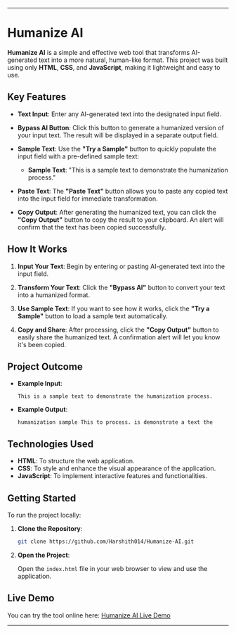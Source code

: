 
---

# Humanize AI

**Humanize AI** is a simple and effective web tool that transforms AI-generated text into a more natural, human-like format. This project was built using only **HTML**, **CSS**, and **JavaScript**, making it lightweight and easy to use.

## Key Features

- **Text Input**: Enter any AI-generated text into the designated input field.
  
- **Bypass AI Button**: Click this button to generate a humanized version of your input text. The result will be displayed in a separate output field.

- **Sample Text**: Use the **"Try a Sample"** button to quickly populate the input field with a pre-defined sample text:
  - **Sample Text**: "This is a sample text to demonstrate the humanization process."

- **Paste Text**: The **"Paste Text"** button allows you to paste any copied text into the input field for immediate transformation.

- **Copy Output**: After generating the humanized text, you can click the **"Copy Output"** button to copy the result to your clipboard. An alert will confirm that the text has been copied successfully.

## How It Works

1. **Input Your Text**: Begin by entering or pasting AI-generated text into the input field.
  
2. **Transform Your Text**: Click the **"Bypass AI"** button to convert your text into a humanized format.

3. **Use Sample Text**: If you want to see how it works, click the **"Try a Sample"** button to load a sample text automatically.

4. **Copy and Share**: After processing, click the **"Copy Output"** button to easily share the humanized text. A confirmation alert will let you know it's been copied.

## Project Outcome

- **Example Input**:
  ```
  This is a sample text to demonstrate the humanization process.
  ```
  
- **Example Output**:
  ```
  humanization sample This to process. is demonstrate a text the
  ```

## Technologies Used

- **HTML**: To structure the web application.
- **CSS**: To style and enhance the visual appearance of the application.
- **JavaScript**: To implement interactive features and functionalities.

## Getting Started

To run the project locally:

1. **Clone the Repository**:

   ```bash
   git clone https://github.com/Harshith014/Humanize-AI.git
   ```

2. **Open the Project**:

   Open the `index.html` file in your web browser to view and use the application.

## Live Demo

You can try the tool online here: [Humanize AI Live Demo](https://harshith014.github.io/Humanize-AI/) 



---

